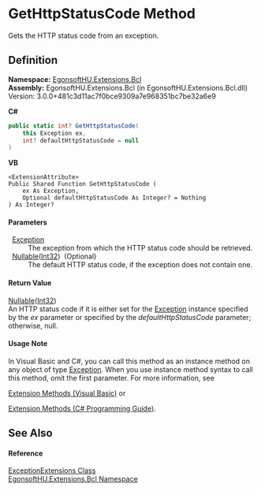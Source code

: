 # GetHttpStatusCode Method


Gets the HTTP status code from an exception.



## Definition
**Namespace:** <a href="N_EgonsoftHU_Extensions_Bcl.md">EgonsoftHU.Extensions.Bcl</a>  
**Assembly:** EgonsoftHU.Extensions.Bcl (in EgonsoftHU.Extensions.Bcl.dll) Version: 3.0.0+481c3d11ac7f0bce9309a7e968351bc7be32a6e9

**C#**
``` C#
public static int? GetHttpStatusCode(
	this Exception ex,
	int? defaultHttpStatusCode = null
)
```
**VB**
``` VB
<ExtensionAttribute>
Public Shared Function GetHttpStatusCode ( 
	ex As Exception,
	Optional defaultHttpStatusCode As Integer? = Nothing
) As Integer?
```



#### Parameters
<dl><dt>  <a href="https://learn.microsoft.com/dotnet/api/system.exception" target="_blank" rel="noopener noreferrer">Exception</a></dt><dd>The exception from which the HTTP status code should be retrieved.</dd><dt>  <a href="https://learn.microsoft.com/dotnet/api/system.nullable-1" target="_blank" rel="noopener noreferrer">Nullable</a>(<a href="https://learn.microsoft.com/dotnet/api/system.int32" target="_blank" rel="noopener noreferrer">Int32</a>)  (Optional)</dt><dd>The default HTTP status code, if the exception does not contain one.</dd></dl>

#### Return Value
<a href="https://learn.microsoft.com/dotnet/api/system.nullable-1" target="_blank" rel="noopener noreferrer">Nullable</a>(<a href="https://learn.microsoft.com/dotnet/api/system.int32" target="_blank" rel="noopener noreferrer">Int32</a>)  
An HTTP status code if it is either set for the <a href="https://learn.microsoft.com/dotnet/api/system.exception" target="_blank" rel="noopener noreferrer">Exception</a> instance specified by the *ex* parameter or specified by the *defaultHttpStatusCode* parameter; otherwise, null.

#### Usage Note
In Visual Basic and C#, you can call this method as an instance method on any object of type <a href="https://learn.microsoft.com/dotnet/api/system.exception" target="_blank" rel="noopener noreferrer">Exception</a>. When you use instance method syntax to call this method, omit the first parameter. For more information, see <a href="https://docs.microsoft.com/dotnet/visual-basic/programming-guide/language-features/procedures/extension-methods" target="_blank" rel="noopener noreferrer">

Extension Methods (Visual Basic)</a> or <a href="https://docs.microsoft.com/dotnet/csharp/programming-guide/classes-and-structs/extension-methods" target="_blank" rel="noopener noreferrer">

Extension Methods (C# Programming Guide)</a>.

## See Also


#### Reference
<a href="T_EgonsoftHU_Extensions_Bcl_ExceptionExtensions.md">ExceptionExtensions Class</a>  
<a href="N_EgonsoftHU_Extensions_Bcl.md">EgonsoftHU.Extensions.Bcl Namespace</a>  
